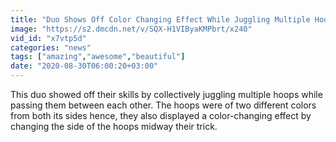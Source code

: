 ```yaml
---
title: "Duo Shows Off Color Changing Effect While Juggling Multiple Hoops Together"
image: "https://s2.dmcdn.net/v/SQX-H1VIByaKMPbrt/x240"
vid_id: "x7vtp5d"
categories: "news"
tags: ["amazing","awesome","beautiful"]
date: "2020-08-30T06:00:20+03:00"
---
```

This duo showed off their skills by collectively juggling multiple hoops while passing them between each other. The hoops were of two different colors from both its sides hence, they also displayed a color-changing effect by changing the side of the hoops midway their trick.
